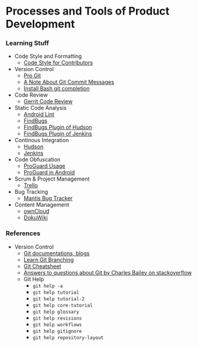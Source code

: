 # Processes and Tools of Product Development

### Learning Stuff
- Code Style and Formatting
	- [Code Style for Contributors](https://source.android.com/source/code-style.html)
- Version Control
	- [Pro Git](https://git-scm.com/book/)
	- [A Note About Git Commit Messages](http://tbaggery.com/2008/04/19/a-note-about-git-commit-messages.html)
	- [Install Bash git completion](https://github.com/bobthecow/git-flow-completion/wiki/Install-Bash-git-completion)
- Code Review
	- [Gerrit Code Review](https://www.gerritcodereview.com/)
- Static Code Analysis
	- [Android Lint](http://tools.android.com/tips/lint)
	- [FindBugs](http://findbugs.sourceforge.net/)
	- [FindBugs Plugin of Hudson](http://wiki.hudson-ci.org/display/HUDSON/FindBugs+Plugin)
	- [FindBugs Plugin of Jenkins](https://wiki.jenkins-ci.org/display/JENKINS/FindBugs+Plugin)
- Continous Integration
	- [Hudson](http://hudson-ci.org/)
	- [Jenkins](https://jenkins-ci.org/)
- Code Obfuscation
	- [ProGuard Usage](http://proguard.sourceforge.net/manual/usage.html)
	- [ProGuard in Android](http://developer.android.com/tools/help/proguard.html)
- Scrum & Project Management
	- [Trello](https://trello.com)
- Bug Tracking
	- [Mantis Bug Tracker](https://www.mantisbt.org/)
- Content Management
	- [ownCloud](https://owncloud.org/)
	- [DokuWiki](https://www.dokuwiki.org/)

### References
- Version Control
	- [Git documentations, blogs](https://git-scm.com/)
	- [Learn Git Branching](http://pcottle.github.io/learnGitBranching/)
	- [Git Cheatsheet](http://ndpsoftware.com/git-cheatsheet.html)
	- [Answers to questions about Git by Charles Bailey on stackoverflow](http://stackoverflow.com/users/19563/charles-bailey?tab=answers)
	- Git Help
		- `git help -a`
		- `git help tutorial`
		- `git help tutorial-2`
		- `git help core-tutorial`
		- `git help glossary`
		- `git help revisions`
		- `git help workflows`
		- `git help gitignore`
		- `git help repository-layout`

